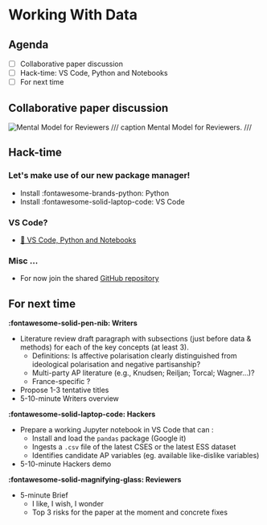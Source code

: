 # Working With Data

## Agenda
- [ ] Collaborative paper discussion 
- [ ] Hack-time: VS Code, Python and Notebooks
- [ ] For next time 

## Collaborative paper discussion 


![Mental Model for Reviewers](https://images.squarespace-cdn.com/content/v1/55f73529e4b0e5bde7f43a66/1529065898666-ZTYIPZ3Y5PSV0DUZRU90/like+wish+wonder.png)
/// caption
Mental Model for Reviewers.
///

## Hack-time

### Let's make use of our new package manager!
- Install :fontawesome-brands-python: Python 
- Install :fontawesome-solid-laptop-code: VS Code

### VS Code?
- [📘 VS Code, Python and Notebooks](../resources/notebook-vscode.md)

### Misc ...
- For now join the shared [GitHub repository](https://github.com/mickaeltemporao/paper-spsc-2026)

## For next time

**:fontawesome-solid-pen-nib: Writers**

- Literature review draft paragraph with subsections (just before data & methods) for each of the key concepts (at least 3).
    - Definitions: Is affective polarisation clearly distinguished from ideological polarisation and negative partisanship?
    - Multi-party AP literature (e.g., Knudsen; Reiljan; Torcal; Wagner...)?
    - France-specific ?
- Propose 1-3 tentative titles
- 5-10-minute Writers overview

**:fontawesome-solid-laptop-code: Hackers**

- Prepare a working Jupyter notebook in VS Code that can :
    - Install and load the `pandas` package (Google it)
    - Ingests a `.csv` file of the latest CSES or the latest ESS dataset
    - Identifies candidate AP variables (eg. available like-dislike variables)
- 5-10-minute Hackers demo

**:fontawesome-solid-magnifying-glass: Reviewers**

- 5-minute Brief
    - I like, I wish, I wonder
    - Top 3 risks for the paper at the moment and concrete fixes

